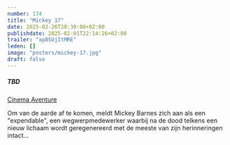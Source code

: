 ```yaml
---
number: 174
title: "Mickey 17"
date: 2025-02-26T20:30:00+02:00
publishdate: 2025-02-01T22:14:26+02:00
trailer: "xp8SUjItMRE"
leden: []
image: "posters/mickey-17.jpg"
draft: false
---
```


##### TBD

[Cinema Aventure](https://cinema-aventure.be/catalogue/movie/?509A4202-D481-64CC-427D-F2C348B63413)

Om van de aarde af te komen, meldt Mickey Barnes zich aan als een "expendable",
een wegwerpmedewerker waarbij na de dood telkens een nieuw lichaam wordt
geregenereerd met de meeste van zijn herinneringen intact...
<!--more-->
